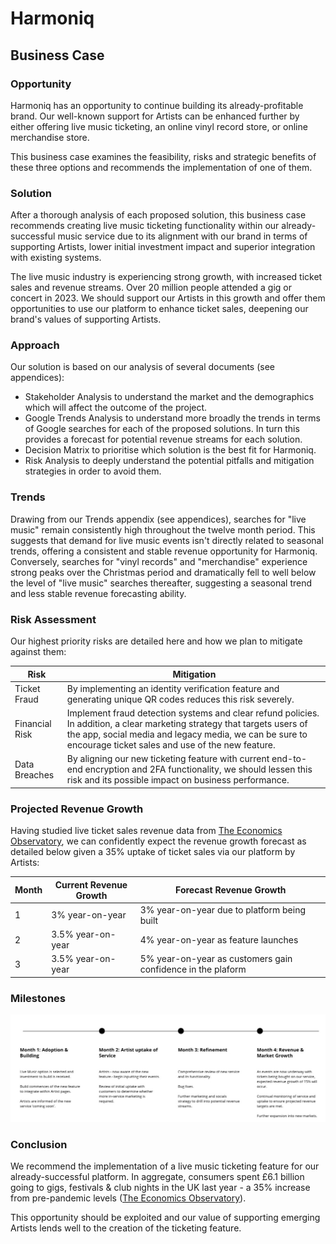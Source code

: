# Harmoniq

## Business Case

### Opportunity

Harmoniq has an opportunity to continue building its already-profitable brand. Our well-known support for Artists can be enhanced further by either offering live music ticketing, an online vinyl record store, or online merchandise store.

This business case examines the feasibility, risks and strategic benefits of these three options and recommends the implementation of one of them. 

### Solution

After a thorough analysis of each proposed solution, this business case recommends creating live music ticketing functionality within our already-successful music service due to its alignment with our brand in terms of supporting Artists, lower initial investment impact and superior integration with existing systems.

The live music industry is experiencing strong growth, with increased ticket sales and revenue streams. Over 20 million people attended a gig or concert in 2023. We should support our Artists in this growth and offer them opportunities to use our platform to enhance ticket sales, deepening our brand's values of supporting Artists.

### Approach

Our solution is based on our analysis of several documents (see appendices):

- Stakeholder Analysis to understand the market and the demographics which will affect the outcome of the project.
- Google Trends Analysis to understand more broadly the trends in terms of Google searches for each of the proposed solutions. In turn this provides a forecast for potential revenue streams for each solution.
- Decision Matrix to prioritise which solution is the best fit for Harmoniq.
- Risk Analysis to deeply understand the potential pitfalls and mitigation strategies in order to avoid them. 

### Trends

Drawing from our Trends appendix (see appendices), searches for "live music" remain consistently high throughout the twelve month period. This suggests that demand for live music events isn't directly related to seasonal trends, offering a consistent and stable revenue opportunity for Harmoniq. Conversely, searches for "vinyl records" and "merchandise" experience strong peaks over the Christmas period and dramatically fell to well below the level of "live music" searches thereafter, suggesting a seasonal trend and less stable revenue forecasting ability. 

### Risk Assessment

Our highest priority risks are detailed here and how we plan to mitigate against them:

| Risk                  | Mitigation                                                |
| ---                   | ---                                                       |
| Ticket Fraud          | By implementing an identity verification feature and generating unique QR codes reduces this risk severely.                                                |
| Financial Risk        | Implement fraud detection systems and clear refund policies. In addition, a clear marketing strategy that targets users of the app, social media and legacy media, we can be sure to encourage ticket sales and use of the new feature.                |
| Data Breaches         | By aligning our new ticketing feature with current end-to-end encryption and 2FA functionality, we should lessen this risk and its possible impact on business performance. |

### Projected Revenue Growth

Having studied live ticket sales revenue data from [The Economics Observatory](https://www.economicsobservatory.com/live-music-in-the-uk-whats-the-state-of-the-industry#:~:text=In%20aggregate%2C%20consumers%20spent%20%C2%A3,in%20and%20around%20the%20event.), we can confidently expect the revenue growth forecast as detailed below given a 35% uptake of ticket sales via our platform by Artists:

| Month  | Current Revenue Growth    | Forecast Revenue Growth |
| ---    | ---                       | ---                     |
| 1      | 3% year-on-year           | 3% year-on-year due to platform being built |
| 2      | 3.5% year-on-year         | 4% year-on-year as feature launches         |
| 3      | 3.5% year-on-year         | 5% year-on-year as customers gain confidence in the plaform |

### Milestones

![timeline](./appendices/assets/timeline.jpeg)

### Conclusion

We recommend the implementation of a live music ticketing feature for our already-successful platform. In aggregate, consumers spent £6.1 billion going to gigs, festivals & club nights in the UK last year - a 35% increase from pre-pandemic levels ([The Economics Observatory](https://www.economicsobservatory.com/live-music-in-the-uk-whats-the-state-of-the-industry#:~:text=In%20aggregate%2C%20consumers%20spent%20%C2%A3,in%20and%20around%20the%20event.)). 

This opportunity should be exploited and our value of supporting emerging Artists lends well to the creation of the ticketing feature. 